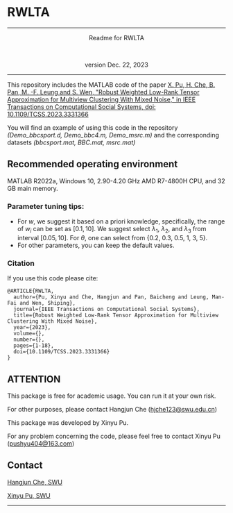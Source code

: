 # RWLTA
---

<p align="center">Readme for RWLTA</p><br/>
<p align="center">version Dec. 22, 2023</p>

---

This repository includes the MATLAB code of the paper [X. Pu, H. Che, B. Pan, M. -F. Leung and S. Wen, "Robust Weighted Low-Rank Tensor Approximation for Multiview Clustering With Mixed Noise," in IEEE Transactions on Computational Social Systems, doi: 10.1109/TCSS.2023.3331366](https://doi.org/10.1109/TCSS.2023.3331366)

You will find an example of using this code in the repository *(Demo_bbcsport.d, Demo_bbc4.m, Demo_msrc.m)* and the corresponding datasets *(bbcsport.mat, BBC.mat, msrc.mat)*

## Recommended operating environment
MATLAB R2022a, Windows 10, 2.90-4.20 GHz AMD R7-4800H CPU, and 32 GB main memory.

### Parameter tuning tips:
- For $w$, we suggest it based on a priori knowledge, specifically, the range of $w_i$ can be set as $[0.1, 10]$. We suggest select $\lambda_1$, $\lambda_2$, and $\lambda_3$ from interval $[0.05, 10]$. For $\theta$, one can select from {0.2, 0.3, 0.5, 1, 3, 5}.
- For other parameters, you can keep the default values.

### Citation
If you use this code please cite:
```
@ARTICLE{RWLTA,
  author={Pu, Xinyu and Che, Hangjun and Pan, Baicheng and Leung, Man-Fai and Wen, Shiping},
  journal={IEEE Transactions on Computational Social Systems}, 
  title={Robust Weighted Low-Rank Tensor Approximation for Multiview Clustering With Mixed Noise}, 
  year={2023},
  volume={},
  number={},
  pages={1-18},
  doi={10.1109/TCSS.2023.3331366}
}
```

## ATTENTION
This package is free for academic usage. You can run it at your own risk. 

For other purposes, please contact Hangjun Che (hjche123@swu.edu.cn)

This package was developed by Xinyu Pu.

For any problem concerning the code, please feel free to contact Xinyu Pu (pushyu404@163.com)

## Contact
[Hangjun Che, SWU](hjche123@swu.edu.cn)

[Xinyu Pu, SWU](xndsb330@email.swu.edu.cn)

---